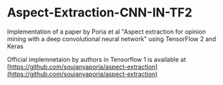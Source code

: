 # Aspect-Extraction-CNN-IN-TF2
Implementation of a paper by Poria et al "Aspect extraction for opinion mining with a deep convolutional neural network" using TensorFlow 2 and Keras

Official implemnetaion by authors in Tensorflow 1 is available at [https://github.com/soujanyaporia/aspect-extraction](https://github.com/soujanyaporia/aspect-extraction)
